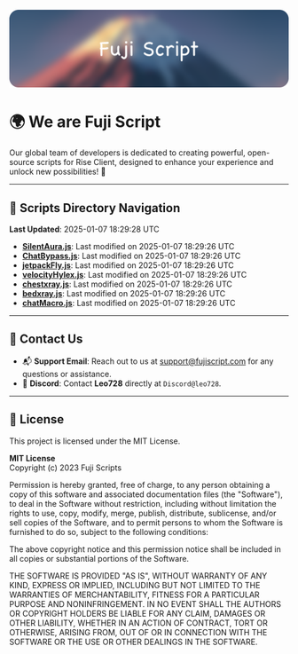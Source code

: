 ![Banner](.github/b.webp)

# 🌍 **We are Fuji Script**

Our global team of developers is dedicated to creating powerful, open-source scripts for Rise Client, designed to enhance your experience and unlock new possibilities! 🌟

---
<!-- SCRIPTS_NAVIGATION_START -->
## 📂 **Scripts Directory Navigation**

**Last Updated**: 2025-01-07 18:29:28 UTC

- **[SilentAura.js](scripts/SilentAura.js)**: Last modified on 2025-01-07 18:29:26 UTC
- **[ChatBypass.js](scripts/ChatBypass.js)**: Last modified on 2025-01-07 18:29:26 UTC
- **[jetpackFly.js](scripts/jetpackFly.js)**: Last modified on 2025-01-07 18:29:26 UTC
- **[velocityHylex.js](scripts/velocityHylex.js)**: Last modified on 2025-01-07 18:29:26 UTC
- **[chestxray.js](scripts/chestxray.js)**: Last modified on 2025-01-07 18:29:26 UTC
- **[bedxray.js](scripts/bedxray.js)**: Last modified on 2025-01-07 18:29:26 UTC
- **[chatMacro.js](scripts/chatMacro.js)**: Last modified on 2025-01-07 18:29:26 UTC

<!-- SCRIPTS_NAVIGATION_END -->

---

## 💬 **Contact Us**  
- 📬 **Support Email**: Reach out to us at [support@fujiscript.com](mailto:support@fujiscript.com) for any questions or assistance.  
- 💬 **Discord**: Contact **Leo728** directly at `Discord@leo728`.

---

## 📜 **License**

This project is licensed under the MIT License.  

**MIT License**  
Copyright (c) 2023 Fuji Scripts  

Permission is hereby granted, free of charge, to any person obtaining a copy of this software and associated documentation files (the "Software"), to deal in the Software without restriction, including without limitation the rights to use, copy, modify, merge, publish, distribute, sublicense, and/or sell copies of the Software, and to permit persons to whom the Software is furnished to do so, subject to the following conditions:  

The above copyright notice and this permission notice shall be included in all copies or substantial portions of the Software.  

THE SOFTWARE IS PROVIDED "AS IS", WITHOUT WARRANTY OF ANY KIND, EXPRESS OR IMPLIED, INCLUDING BUT NOT LIMITED TO THE WARRANTIES OF MERCHANTABILITY, FITNESS FOR A PARTICULAR PURPOSE AND NONINFRINGEMENT. IN NO EVENT SHALL THE AUTHORS OR COPYRIGHT HOLDERS BE LIABLE FOR ANY CLAIM, DAMAGES OR OTHER LIABILITY, WHETHER IN AN ACTION OF CONTRACT, TORT OR OTHERWISE, ARISING FROM, OUT OF OR IN CONNECTION WITH THE SOFTWARE OR THE USE OR OTHER DEALINGS IN THE SOFTWARE.  
